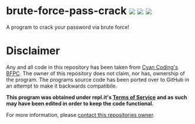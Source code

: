 # brute-force-pass-crack ![](https://img.shields.io/travis/rbstrachan/brute-force-pass-crack.svg) ![](https://img.shields.io/codeclimate/maintainability/rbstrachan/brute-force-pass-crack.svg) ![](https://img.shields.io/github/issues/rbstrachan/brute-force-pass-crack.svg)
A program to crack your password via brute force!

# Disclaimer
Any and all code in this repository has been taken from [Cyan Coding's BFPC](https://repl.it/@CyanCoding/Brute-Force-Password-Cracker). The owner of this repository does not claim, nor has, ownership of the program. The programs source code has been ported over to GitHub in an attempt to make it backwards compatibile.

**This program was obtained under repl.it's [Terms of Service](https://repl.it/site/terms) and as such may have been edited in order to keep the code functional.**

For more information, please [contact this repositories owner](mailto:rossbstrachan@gmail.com).
